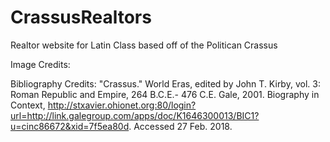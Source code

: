 # CrassusRealtors
Realtor website for Latin Class based off of the Politican Crassus

Image Credits:


Bibliography Credits:
"Crassus." World Eras, edited by John T. Kirby, vol. 3: Roman Republic and Empire, 264 B.C.E.- 476 C.E. Gale, 2001. Biography in Context, http://stxavier.ohionet.org:80/login?url=http://link.galegroup.com/apps/doc/K1646300013/BIC1?u=cinc86672&xid=7f5ea80d. Accessed 27 Feb. 2018.
